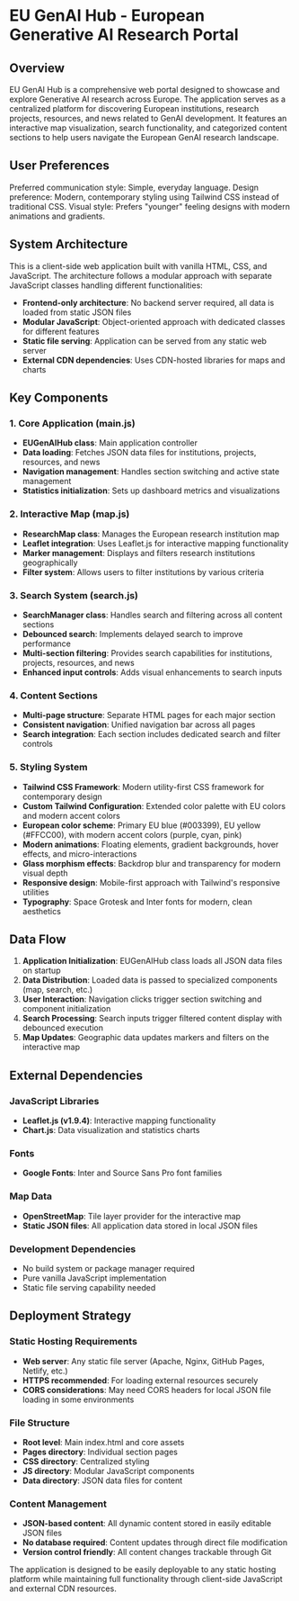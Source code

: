 # EU GenAI Hub - European Generative AI Research Portal

## Overview

EU GenAI Hub is a comprehensive web portal designed to showcase and explore Generative AI research across Europe. The application serves as a centralized platform for discovering European institutions, research projects, resources, and news related to GenAI development. It features an interactive map visualization, search functionality, and categorized content sections to help users navigate the European GenAI research landscape.

## User Preferences

Preferred communication style: Simple, everyday language.
Design preference: Modern, contemporary styling using Tailwind CSS instead of traditional CSS.
Visual style: Prefers "younger" feeling designs with modern animations and gradients.

## System Architecture

This is a client-side web application built with vanilla HTML, CSS, and JavaScript. The architecture follows a modular approach with separate JavaScript classes handling different functionalities:

- **Frontend-only architecture**: No backend server required, all data is loaded from static JSON files
- **Modular JavaScript**: Object-oriented approach with dedicated classes for different features
- **Static file serving**: Application can be served from any static web server
- **External CDN dependencies**: Uses CDN-hosted libraries for maps and charts

## Key Components

### 1. Core Application (main.js)
- **EUGenAIHub class**: Main application controller
- **Data loading**: Fetches JSON data files for institutions, projects, resources, and news
- **Navigation management**: Handles section switching and active state management
- **Statistics initialization**: Sets up dashboard metrics and visualizations

### 2. Interactive Map (map.js)
- **ResearchMap class**: Manages the European research institution map
- **Leaflet integration**: Uses Leaflet.js for interactive mapping functionality
- **Marker management**: Displays and filters research institutions geographically
- **Filter system**: Allows users to filter institutions by various criteria

### 3. Search System (search.js)
- **SearchManager class**: Handles search and filtering across all content sections
- **Debounced search**: Implements delayed search to improve performance
- **Multi-section filtering**: Provides search capabilities for institutions, projects, resources, and news
- **Enhanced input controls**: Adds visual enhancements to search inputs

### 4. Content Sections
- **Multi-page structure**: Separate HTML pages for each major section
- **Consistent navigation**: Unified navigation bar across all pages
- **Search integration**: Each section includes dedicated search and filter controls

### 5. Styling System  
- **Tailwind CSS Framework**: Modern utility-first CSS framework for contemporary design
- **Custom Tailwind Configuration**: Extended color palette with EU colors and modern accent colors
- **European color scheme**: Primary EU blue (#003399), EU yellow (#FFCC00), with modern accent colors (purple, cyan, pink)
- **Modern animations**: Floating elements, gradient backgrounds, hover effects, and micro-interactions
- **Glass morphism effects**: Backdrop blur and transparency for modern visual depth
- **Responsive design**: Mobile-first approach with Tailwind's responsive utilities
- **Typography**: Space Grotesk and Inter fonts for modern, clean aesthetics

## Data Flow

1. **Application Initialization**: EUGenAIHub class loads all JSON data files on startup
2. **Data Distribution**: Loaded data is passed to specialized components (map, search, etc.)
3. **User Interaction**: Navigation clicks trigger section switching and component initialization
4. **Search Processing**: Search inputs trigger filtered content display with debounced execution
5. **Map Updates**: Geographic data updates markers and filters on the interactive map

## External Dependencies

### JavaScript Libraries
- **Leaflet.js (v1.9.4)**: Interactive mapping functionality
- **Chart.js**: Data visualization and statistics charts

### Fonts
- **Google Fonts**: Inter and Source Sans Pro font families

### Map Data
- **OpenStreetMap**: Tile layer provider for the interactive map
- **Static JSON files**: All application data stored in local JSON files

### Development Dependencies
- No build system or package manager required
- Pure vanilla JavaScript implementation
- Static file serving capability needed

## Deployment Strategy

### Static Hosting Requirements
- **Web server**: Any static file server (Apache, Nginx, GitHub Pages, Netlify, etc.)
- **HTTPS recommended**: For loading external resources securely
- **CORS considerations**: May need CORS headers for local JSON file loading in some environments

### File Structure
- **Root level**: Main index.html and core assets
- **Pages directory**: Individual section pages
- **CSS directory**: Centralized styling
- **JS directory**: Modular JavaScript components
- **Data directory**: JSON data files for content

### Content Management
- **JSON-based content**: All dynamic content stored in easily editable JSON files
- **No database required**: Content updates through direct file modification
- **Version control friendly**: All content changes trackable through Git

The application is designed to be easily deployable to any static hosting platform while maintaining full functionality through client-side JavaScript and external CDN resources.